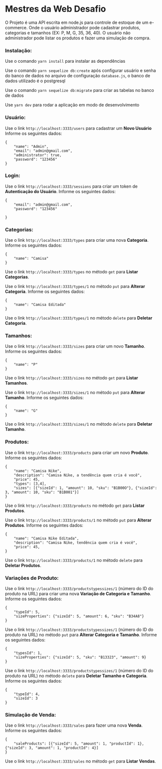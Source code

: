 # Mestres da Web Desafio
O Projeto é uma API escrita em node.js para controle de estoque de um e-commerce. Onde o usuário administrador  pode cadastrar produtos, categorias e tamanhos (EX: P, M, G, 35, 36, 40). O usuário não administrador pode listar os produtos e fazer uma simulação de compra.


### Instalação:
Use o comando `yarn install` para instalar as dependências

Use o comando `yarn sequelize db:create` após configurar usuário e senha do banco de dados no arquivo de configuração  `database.js`, o banco de dados utilizado é o postgresql

Use o comando `yarn sequelize db:migrate` para criar as tabelas no banco de dados

Use `yarn dev` para rodar a aplicação em modo de desenvolvimento

### Usuário:

Use o link `http://localhost:3333/users` para cadastrar um **Novo Usuário** Informe os seguintes dados:

```
{
	"name": "Admin",
	"email": "admin@gmail.com",
	"administrator": true,
	"password": "123456"
}
```

### Login:

Use o link `http://localhost:3333/sessions` para criar um token de **Autenticação do Usuário**. Informe os seguintes dados:
```
{
	"email": "admin@gmail.com",
	"password": "123456"

}
```

### Categorias:

Use o link `http://localhost:3333/types` para criar uma nova **Categoria**. Informe os seguintes dados:
```
{
	"name": "Camisa"
}
```

Use o link `http://localhost:3333/types` no método `get` para **Listar Categorias**.

Use o link `http://localhost:3333/types/1` no método `put` para **Alterar Categoria**. Informe os seguintes dados:
```
{
	"name": "Camisa Editada"
}
```

Use o link `http://localhost:3333/types/1` no método `delete` para **Deletar Categoria**.

### Tamanhos:

Use o link `http://localhost:3333/sizes` para criar um novo **Tamanho**. Informe os seguintes dados:
```
{
	"name": "P"
}
```

Use o link `http://localhost:3333/sizes` no método `get` para **Listar Tamanhos**.

Use o link `http://localhost:3333/sizes/1` no método `put` para **Alterar Tamanho**. Informe os seguintes dados:
```
{
	"name": "G"
}
```

Use o link `http://localhost:3333/sizes/1` no método `delete` para **Deletar Tamanho**.

### Produtos:

Use o link `http://localhost:3333/products` para criar um novo **Produto**. Informe os seguintes dados:
```
{
	"name": "Camisa Nike",
	"description": "Camisa Nike, a tendência quem cria é você",
	"price": 45,
	"types": [3,4],
	"sizes": [{"sizeId": 1, "amount": 10, "sku": "B1B00O"}, {"sizeId": 3, "amount": 10, "sku": "B1B001"}]
}
```

Use o link `http://localhost:3333/products` no método `get` para **Listar Produtos**.

Use o link `http://localhost:3333/products/1` no método `put` para **Alterar Produtos**. Informe os seguintes dados:
```
{
	"name": "Camisa Nike Editada",
	"description": "Camisa Nike, tendência quem cria é você",
	"price": 45,
}
```

Use o link `http://localhost:3333/products/1` no método `delete` para **Deletar Produtos**.


### Variações de Produto:

Use o link `http://localhost:3333/productstypessizes/1` (número do ID do produto na URL) para criar uma nova **Variação de Categoria e Tamanho**. Informe os seguintes dados:
```
{
	"typeId": 5,
	"sizeProperties": {"sizeId": 5, "amount": 6, "sku": "B34A8"}
}
```

Use o link `http://localhost:3333/productstypessizes/1` (número do ID do produto na URL) no método `put` para **Alterar Categoria e Tamanho**. Informe os seguintes dados:
```
{
	"typesId": 1,
	"sizeProperties": {"sizeId": 5, "sku": "B13323", "amount": 9}
}
```

Use o link `http://localhost:3333/productstypessizes/1` (número do ID do produto na URL) no método `delete` para **Deletar Tamanho e Categoria**. Informe os seguintes dados:
```
{
	"typeId": 4,
	"sizeId": 3
}
```
### Simulação de Venda:

Use o link `http://localhost:3333/sales` para fazer uma nova **Venda**. Informe os seguintes dados:

```
{
	"saleProducts": [{"sizeId": 5, "amount": 1, "productId": 1}, {"sizeId": 3, "amount": 1, "productId": 4}]
}
```

Use o link `http://localhost:3333/sales` no método `get` para **Listar Vendas**.

